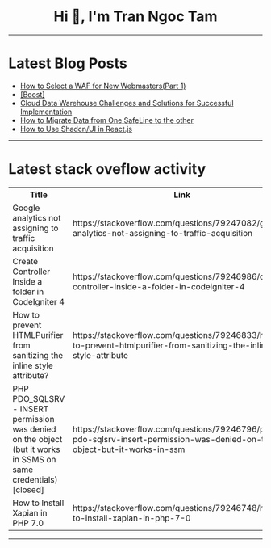<h1 align="center">Hi 👋, I'm Tran Ngoc Tam</h1>

---

# Latest Blog Posts 
<!-- BLOG-POST-LIST:START -->
- [How to Select a WAF for New Webmasters&lpar;Part 1&rpar;](https://dev.to/carrie_luo1/how-to-select-a-waf-for-new-webmasterspart-1-l8g)
- [[Boost]](https://dev.to/william123/-2224)
- [Cloud Data Warehouse Challenges and Solutions for Successful Implementation](https://dev.to/piya__c204c9e90/cloud-data-warehouse-challenges-and-solutions-for-successful-implementation-43ao)
- [How to Migrate Data from One SafeLine to the other](https://dev.to/carrie_luo1/how-to-migrate-data-from-one-safeline-to-the-other-3h42)
- [How to Use Shadcn/UI in React.js](https://dev.to/velan/how-to-use-shadcnui-in-reactjs-6p6)
<!-- BLOG-POST-LIST:END -->

---

# Latest stack oveflow activity
<table>
  <tr><th>Title</th><th>Link</th></tr>
  <!-- STACKOVERFLOW:START --><tr><td>Google analytics not assigning to traffic acquisition</td><td>https://stackoverflow.com/questions/79247082/google-analytics-not-assigning-to-traffic-acquisition</td></tr><tr><td>Create Controller Inside a folder in CodeIgniter 4</td><td>https://stackoverflow.com/questions/79246986/create-controller-inside-a-folder-in-codeigniter-4</td></tr><tr><td>How to prevent HTMLPurifier from sanitizing the inline style attribute?</td><td>https://stackoverflow.com/questions/79246833/how-to-prevent-htmlpurifier-from-sanitizing-the-inline-style-attribute</td></tr><tr><td>PHP PDO_SQLSRV - INSERT permission was denied on the object &lpar;but it works in SSMS on same credentials&rpar; [closed]</td><td>https://stackoverflow.com/questions/79246796/php-pdo-sqlsrv-insert-permission-was-denied-on-the-object-but-it-works-in-ssm</td></tr><tr><td>How to Install Xapian in PHP 7.0</td><td>https://stackoverflow.com/questions/79246748/how-to-install-xapian-in-php-7-0</td></tr><!-- STACKOVERFLOW:END -->
</table>

---


